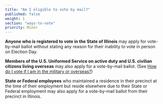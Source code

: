 ```yaml
---
title: "Am I eligible to vote by mail?"
published: false
weight: 1
section: "ways-to-vote"
priority: Minor
---
```


**Anyone who is registered to vote in the State of Illinois** may apply for vote-by-mail ballot without stating any reason for their inability to vote in person on Election Day.  

**Members of the U.S. Uniformed Service on active duty and  U.S. civilian citizens living overseas** may also apply for a vote-by-mail ballot. (See [How do I vote if I am in the military or overseas?](#item-vote-military-overseas))  

**State or Federal employees** who maintained a residence in their precinct at the time of their employment but reside elsewhere due to their State or Federal employment may also apply for a vote-by-mail ballot from their precinct in Illinois.  
